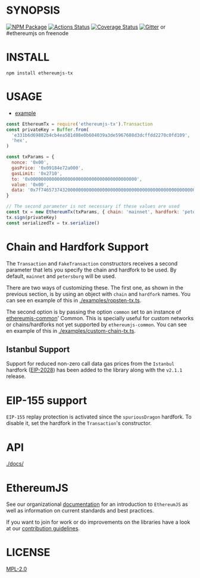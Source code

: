 # SYNOPSIS

[![NPM Package](https://img.shields.io/npm/v/ethereumjs-tx.svg?style=flat-square)](https://www.npmjs.org/package/ethereumjs-tx)
[![Actions Status](https://github.com/ethereumjs/ethereumjs-tx/workflows/tx-test/badge.svg)](https://github.com/ethereumjs/ethereumjs-tx/actions)
[![Coverage Status](https://img.shields.io/coveralls/ethereumjs/ethereumjs-tx.svg?style=flat-square)](https://coveralls.io/r/ethereumjs/ethereumjs-tx)
[![Gitter](https://img.shields.io/gitter/room/ethereum/ethereumjs-lib.svg?style=flat-square)](https://gitter.im/ethereum/ethereumjs-lib) or #ethereumjs on freenode

# INSTALL

`npm install ethereumjs-tx`

# USAGE

- [example](https://github.com/ethereumjs/ethereumjs-tx/blob/master/examples/transactions.ts)

```javascript
const EthereumTx = require('ethereumjs-tx').Transaction
const privateKey = Buffer.from(
  'e331b6d69882b4cb4ea581d88e0b604039a3de5967688d3dcffdd2270c0fd109',
  'hex',
)

const txParams = {
  nonce: '0x00',
  gasPrice: '0x09184e72a000',
  gasLimit: '0x2710',
  to: '0x0000000000000000000000000000000000000000',
  value: '0x00',
  data: '0x7f7465737432000000000000000000000000000000000000000000000000000000600057',
}

// The second parameter is not necessary if these values are used
const tx = new EthereumTx(txParams, { chain: 'mainnet', hardfork: 'petersburg' })
tx.sign(privateKey)
const serializedTx = tx.serialize()
```

# Chain and Hardfork Support

The `Transaction` and `FakeTransaction` constructors receives a second parameter that lets you specify the chain and hardfork
to be used. By default, `mainnet` and `petersburg` will be used.

There are two ways of customizing these. The first one, as shown in the previous section, is by
using an object with `chain` and `hardfork` names. You can see en example of this in [./examples/ropsten-tx.ts](./examples/ropsten-tx.ts).

The second option is by passing the option `common` set to an instance of [ethereumjs-common](https://github.com/ethereumjs/ethereumjs-common)' Common. This is specially useful for custom networks or chains/hardforks not yet supported by `ethereumjs-common`. You can see en example of this in [./examples/custom-chain-tx.ts](./examples/custom-chain-tx.ts).

## Istanbul Support

Support for reduced non-zero call data gas prices from the `Istanbul` hardfork
([EIP-2028](https://eips.ethereum.org/EIPS/eip-2028)) has been added to the library
along with the `v2.1.1` release.

# EIP-155 support

`EIP-155` replay protection is activated since the `spuriousDragon` hardfork. To disable it, set the
hardfork in the `Transaction`'s constructor.

# API

[./docs/](./docs/README.md)

# EthereumJS

See our organizational [documentation](https://ethereumjs.readthedocs.io) for an introduction to `EthereumJS` as well as information on current standards and best practices.

If you want to join for work or do improvements on the libraries have a look at our [contribution guidelines](https://ethereumjs.readthedocs.io/en/latest/contributing.html).

# LICENSE

[MPL-2.0](<https://tldrlegal.com/license/mozilla-public-license-2.0-(mpl-2)>)
